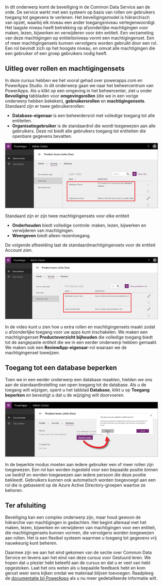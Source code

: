In dit onderwerp komt de beveiliging in de Common Data Service aan de orde. De service werkt met een systeem op basis van rollen om gebruikers toegang tot gegevens te verlenen. Het beveiligingsmodel is hiërarchisch van opzet, waarbij elk niveau een ander toegangsniveau vertegenwoordigt. Het laagste niveau heeft betrekking op afzonderlijke machtigingen voor maken, lezen, bijwerken en verwijderen voor één entiteit. Een verzameling van deze machtigingen op entiteitsniveau vormt een machtigingenset. Een of meer machtigingensets kunnen vervolgens worden gebruikt door een rol. Een rol bevindt zich op het hoogste niveau, en omvat alle machtigingen die een gebruiker of een groep gebruikers nodig heeft.

## <a name="understanding-roles-and-permission-sets"></a>Uitleg over rollen en machtigingensets
In deze cursus hebben we het vooral gehad over powerapps.com en PowerApps Studio. In dit onderwerp gaan we naar het beheercentrum van PowerApps. Als u klikt op een omgeving in het beheercenter, ziet u onder **Beveiliging** tabbladen voor **omgevingsrollen** (die we in een vorige onderwerp hebben bekeken), **gebruikersrollen** en **machtigingensets**. Standaard zijn er twee gebruikersrollen:

* **Database-eigenaar** is een beheerdersrol met volledige toegang tot alle entiteiten.
* **Organisatiegebruiker** is de standaardrol die wordt toegewezen aan alle gebruikers. Deze rol biedt alle gebruikers toegang tot entiteiten die openbare gegevens bevatten.

![Gebruikersrollen van het beheercentrum](./media/learning-common-data-service-security/user-roles.png)

Standaard zijn er zijn twee machtigingensets voor elke entiteit 

* **Onderhouden** biedt volledige controle: maken, lezen, bijwerken en verwijderen van machtigingen.
* **Weergeven** biedt alleen-lezentoegang.

De volgende afbeelding laat de standaardmachtigingensets voor de entiteit Account zien. 

![Machtigingensets voor het beheercentrum](./media/learning-common-data-service-security/permission-sets.png)

In de video kunt u zien hoe u extra rollen en machtigingensets maakt zodat u afzonderlijke toegang voor uw apps kunt inschakelen. We maken een machtigingenset **Productoverzicht bijhouden** die volledige toegang biedt tot de aangepaste entiteit die we in een eerder onderwerp hebben gemaakt. We maken ook een **ReviewApp-eigenaar**-rol waaraan we de machtigingenset toewijzen.  

## <a name="restrict-access-to-a-database"></a>Toegang tot een database beperken
Toen we in een eerder onderwerp een database maakten, hielden we ons aan de standaardinstelling van open toegang tot de database. Als u de toegang wilt wijzigen, opent u het tabblad **Database**, klikt u op **Toegang beperken** en bevestigt u dat u de wijziging wilt doorvoeren.

![Toegang tot de database beperken](./media/learning-common-data-service-security/restrict-access.png)

In de beperkte modus moeten aan iedere gebruiker een of meer rollen zijn toegewezen. Een rol kan worden ingesteld voor een bepaalde positie binnen uw bedrijf en worden toegewezen aan iedere persoon die deze positie bekleedt. Gebruikers kunnen ook automatisch worden toegevoegd aan een rol die is gebaseerd op de Azure Active Directory-groepen waartoe ze behoren.

## <a name="wrapping-it-up"></a>Ter afsluiting
Beveiliging kan een complex onderwerp zijn, maar houd gewoon de hiërarchie van machtigingen in gedachten. Het begint allemaal met het maken, lezen, bijwerken en verwijderen van machtigingen voor een entiteit, die machtigingensets kunnen vormen, die vervolgens worden toegewezen aan rollen. Het is een flexibel systeem waarmee u toegang tot gegevens vrij nauwkeurig kunt beheren. 

Daarmee zijn we aan het eind gekomen van de sectie over Common Data Service en tevens aan het eind van deze cursus voor Gestuurd leren. We hopen dat u plezier hebt beleefd aan de cursus en dat u er veel van hebt opgestoken. Laat het ons weten als u bepaalde feedback hebt en kom gerust weer eens kijken omdat we materiaal blijven toevoegen. Raadpleeg de [documentatie bij PowerApps](https://powerapps.microsoft.com/tutorials/getting-started/) als u nu meer gedetailleerde informatie wilt. 

